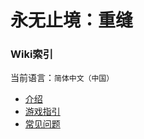 # 永无止境：重缝

### Wiki索引

当前语言：`简体中文（中国）`

- [介绍](https://github.com/DM-Earth/Cabricality/blob/packwiz/1.18.2/quilt/dev/docs/readme/zh_cn.md)
- [游戏指引](https://github.com/DM-Earth/Cabricality/wiki/简体中文)
- [常见问题](https://github.com/DM-Earth/Cabricality/blob/packwiz/1.18.2/quilt/dev/docs/faq/zh_cn.md)

